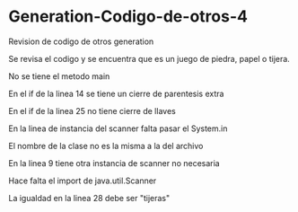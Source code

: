 # Generation-Codigo-de-otros-4

 Revision de codigo de otros generation

Se revisa el codigo y se encuentra que es un juego de piedra, papel o tijera.

No se tiene el metodo main

En el if de la linea 14 se tiene un cierre de parentesis extra

En el if de la linea 25 no tiene cierre de llaves

En la linea de instancia del scanner falta pasar el System.in

El nombre de la clase no es la misma a la del archivo

En la linea 9 tiene otra instancia de scanner no necesaria

Hace falta el import de java.util.Scanner

La igualdad en la linea 28 debe ser "tijeras"
